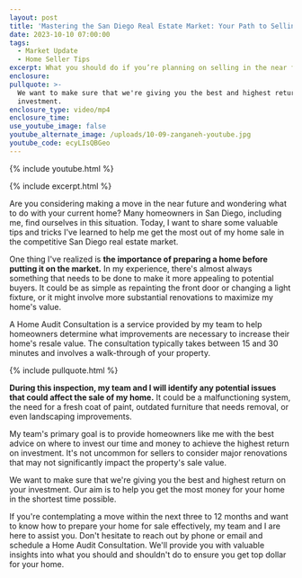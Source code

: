 ```yaml
---
layout: post
title: 'Mastering the San Diego Real Estate Market: Your Path to Selling Success'
date: 2023-10-10 07:00:00
tags:
  - Market Update
  - Home Seller Tips
excerpt: What you should do if you’re planning on selling in the near future.
enclosure:
pullquote: >-
  We want to make sure that we're giving you the best and highest return on your
  investment.
enclosure_type: video/mp4
enclosure_time:
use_youtube_image: false
youtube_alternate_image: /uploads/10-09-zanganeh-youtube.jpg
youtube_code: ecyLIsQBGeo
---
```

{% include youtube.html %}

{% include excerpt.html %}

Are you considering making a move in the near future and wondering what to do with your current home? Many homeowners in San Diego, including me, find ourselves in this situation. Today, I want to share some valuable tips and tricks I've learned to help me get the most out of my home sale in the competitive San Diego real estate market.

One thing I've realized is **the importance of preparing a home before putting it on the market.** In my experience, there's almost always something that needs to be done to make it more appealing to potential buyers. It could be as simple as repainting the front door or changing a light fixture, or it might involve more substantial renovations to maximize my home's value.

A Home Audit Consultation is a service provided by my team to help homeowners determine what improvements are necessary to increase their home's resale value. The consultation typically takes between 15 and 30 minutes and involves a walk-through of your property.

{% include pullquote.html %}

**During this inspection, my team and I will identify any potential issues that could affect the sale of my home.** It could be a malfunctioning system, the need for a fresh coat of paint, outdated furniture that needs removal, or even landscaping improvements.

My team's primary goal is to provide homeowners like me with the best advice on where to invest our time and money to achieve the highest return on investment. It's not uncommon for sellers to consider major renovations that may not significantly impact the property's sale value.

We want to make sure that we're giving you the best and highest return on your investment. Our aim is to help you get the most money for your home in the shortest time possible.

If you're contemplating a move within the next three to 12 months and want to know how to prepare your home for sale effectively, my team and I are here to assist you. Don't hesitate to reach out by phone or email and schedule a Home Audit Consultation. We'll provide you with valuable insights into what you should and shouldn't do to ensure you get top dollar for your home.